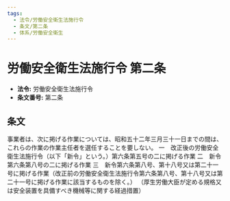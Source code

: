 ```yaml
---
tags:
  - 法令/労働安全衛生法施行令
  - 条文/第二条
  - 体系/労働安全衛生
---
```

# 労働安全衛生法施行令 第二条

- **法令:** 労働安全衛生法施行令
- **条文番号:** 第二条

## 条文
事業者は、次に掲げる作業については、昭和五十二年三月三十一日までの間は、これらの作業の作業主任者を選任することを要しない。
一　改正後の労働安全衛生法施行令（以下「新令」という。）第六条第五号の二に掲げる作業
二　新令第六条第八号の二に掲げる作業
三　新令第六条第八号、第十八号又は第二十一号に掲げる作業（改正前の労働安全衛生法施行令第六条第八号、第十八号又は第二十一号に掲げる作業に該当するものを除く。）
（厚生労働大臣が定める規格又は安全装置を具備すべき機械等に関する経過措置）

